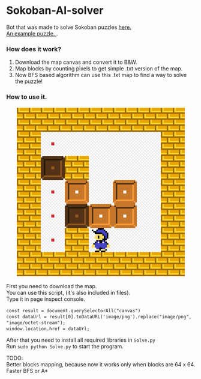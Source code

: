 # Sokoban-AI-solver
Bot that was made to solve Sokoban puzzles [here.](https://www.sokobanonline.com/) </br>
[An example puzzle. ](https://www.sokobanonline.com/play/web-archive/marti-homs-caussa/choriban/86887_choriban-20).


### How does it work?
1. Download the map canvas and convert it to B&W.
2. Map blocks by counting pixels to get simple .txt version of the map.
3. Now BFS based algorithm can use this .txt map to find a way to solve the puzzle!


### How to use it.

<p align="center">
  <img src="readme_map.png" alt="Screenshot"/>
</p>

First you need to download the map. </br>
You can use this script, (it's also included in files). </br>
Type it in page inspect console. </br>

```
const result = document.querySelectorAll("canvas")
const dataUrl = result[0].toDataURL('image/png').replace("image/png", "image/octet-stream");
window.location.href = dataUrl;
```

After that you need to install all required libraries in `Solve.py` </br>
Run `sudo python Solve.py` to start the program. </br>

TODO: </br>
Better blocks mapping, because now it works only when blocks are 64 x 64. </br>
Faster BFS or A* </br>

